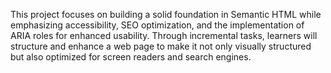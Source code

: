 This project focuses on building a solid foundation in Semantic HTML while emphasizing accessibility, SEO optimization, 
and the implementation of ARIA roles for enhanced usability. Through incremental tasks, learners will structure and
enhance a web page to make it not only visually structured but also optimized for screen readers and search engines.
